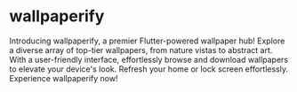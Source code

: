# wallpaperify
Introducing wallpaperify, a premier Flutter-powered wallpaper hub! Explore a diverse array of top-tier wallpapers, from nature vistas to abstract art. With a user-friendly interface, effortlessly browse and download wallpapers to elevate your device's look. Refresh your home or lock screen effortlessly. Experience wallpaperify now!
